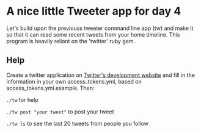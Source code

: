# A nice little Tweeter app for day 4 #

Let's build upon the previouss tweeter command line app (tw) and make it so that it can read some recent tweets from your home timeline.
This program is heavily reliant on the 'twitter' ruby gem.

## Help ##

Create a twitter application on [Twitter's development website](https://dev.twitter.com/) and fill in the information in your own access_tokens.yml, based on access_tokens.yml.example. Then:

`./tw` for help

`./tw post "your tweet"` to post your tweet

`./tw ls` to see the last 20 tweets from people you follow
